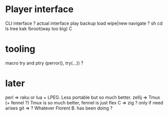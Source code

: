# Player interface
CLI interface ?
actual interface
play
backup load wipe|new
navigate ? sh cd ls tree kak !broot(way too big) C

# tooling
macro try and ptry (perror(), try(...)) ?

# later
perl   => raku or lua + LPEG. Less portable but so much better.
zellij => Tmux (+ fennel ?) Tmux is so much better, fennel is just flex
C      => zig ? only if need arises
git    => ? Whatever Florent B. has been doing ?

